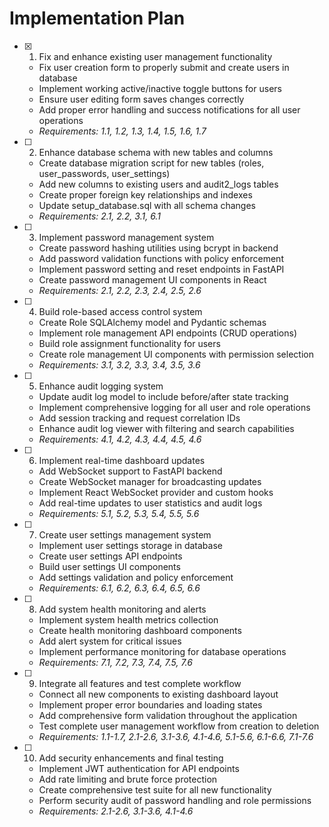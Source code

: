 # Implementation Plan

- [x] 1. Fix and enhance existing user management functionality




  - Fix user creation form to properly submit and create users in database
  - Implement working active/inactive toggle buttons for users
  - Ensure user editing form saves changes correctly
  - Add proper error handling and success notifications for all user operations
  - _Requirements: 1.1, 1.2, 1.3, 1.4, 1.5, 1.6, 1.7_

- [ ] 2. Enhance database schema with new tables and columns
  - Create database migration script for new tables (roles, user_passwords, user_settings)
  - Add new columns to existing users and audit2_logs tables
  - Create proper foreign key relationships and indexes
  - Update setup_database.sql with all schema changes
  - _Requirements: 2.1, 2.2, 3.1, 6.1_

- [ ] 3. Implement password management system
  - Create password hashing utilities using bcrypt in backend
  - Add password validation functions with policy enforcement
  - Implement password setting and reset endpoints in FastAPI
  - Create password management UI components in React
  - _Requirements: 2.1, 2.2, 2.3, 2.4, 2.5, 2.6_

- [ ] 4. Build role-based access control system
  - Create Role SQLAlchemy model and Pydantic schemas
  - Implement role management API endpoints (CRUD operations)
  - Build role assignment functionality for users
  - Create role management UI components with permission selection
  - _Requirements: 3.1, 3.2, 3.3, 3.4, 3.5, 3.6_

- [ ] 5. Enhance audit logging system
  - Update audit log model to include before/after state tracking
  - Implement comprehensive logging for all user and role operations
  - Add session tracking and request correlation IDs
  - Enhance audit log viewer with filtering and search capabilities
  - _Requirements: 4.1, 4.2, 4.3, 4.4, 4.5, 4.6_

- [ ] 6. Implement real-time dashboard updates
  - Add WebSocket support to FastAPI backend
  - Create WebSocket manager for broadcasting updates
  - Implement React WebSocket provider and custom hooks
  - Add real-time updates to user statistics and audit logs
  - _Requirements: 5.1, 5.2, 5.3, 5.4, 5.5, 5.6_

- [ ] 7. Create user settings management system
  - Implement user settings storage in database
  - Create user settings API endpoints
  - Build user settings UI components
  - Add settings validation and policy enforcement
  - _Requirements: 6.1, 6.2, 6.3, 6.4, 6.5, 6.6_

- [ ] 8. Add system health monitoring and alerts
  - Implement system health metrics collection
  - Create health monitoring dashboard components
  - Add alert system for critical issues
  - Implement performance monitoring for database operations
  - _Requirements: 7.1, 7.2, 7.3, 7.4, 7.5, 7.6_

- [ ] 9. Integrate all features and test complete workflow
  - Connect all new components to existing dashboard layout
  - Implement proper error boundaries and loading states
  - Add comprehensive form validation throughout the application
  - Test complete user management workflow from creation to deletion
  - _Requirements: 1.1-1.7, 2.1-2.6, 3.1-3.6, 4.1-4.6, 5.1-5.6, 6.1-6.6, 7.1-7.6_

- [ ] 10. Add security enhancements and final testing
  - Implement JWT authentication for API endpoints
  - Add rate limiting and brute force protection
  - Create comprehensive test suite for all new functionality
  - Perform security audit of password handling and role permissions
  - _Requirements: 2.1-2.6, 3.1-3.6, 4.1-4.6_